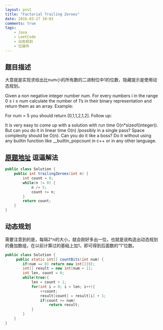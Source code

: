 ```yaml
---
layout: post
title: "Factorial Trailing Zeroes"
date: 2016-03-27 10:03
comments: true
tags: 
	- Java 
	- LeetCode 
	- 动态规划 
	- 位操作 
---
```


题目描述
------------------
大意就是实现求给出比num小的所有数的二进制位中1的位数，隐藏提示是使用动态规划。

Given a non negative integer number num. For every numbers i in the range 0 ≤ i ≤ num calculate the number of 1’s in their binary representation and return them as an array.
Example:

For num = 5 you should return [0,1,1,2,1,2].
Follow up:

It is very easy to come up with a solution with run time O(n*sizeof(integer)). But can you do it in linear time O(n) /possibly in a single pass?
Space complexity should be O(n).
Can you do it like a boss? Do it without using any builtin function like __builtin_popcount in c++ or in any other language.

<!-- more -->
[原题地址](https://leetcode.com/problems/counting-bits/)
逗逼解法
---------
```java
public class Solution {
    public int trailingZeroes(int n) {
        int count = 0;
        while(n != 0) {
            n /= 5;
            count += n;
        }
        return count;
    }
}
```

动态规划
----------
需要注意到的是，每隔2^n的大小，就会刚好多出一位，也就是说构造出动态规划的叠加数组，在以前计算过的基础上加1，即可得到后面数的“1”位数。

```java
public class Solution {
     public static int[] countBits(int num) {
        if(num == 0) return new int[]{0};
        int[] result = new int[num + 1];
        int len, count = 0;
        while(true){
            len = count + 1;
            for(int i = 0; i < len; i++){
                ++count;
                result[count] = result[i] + 1;             
                if(count >= num)
                    return result;
            }
        }
    }
}
```